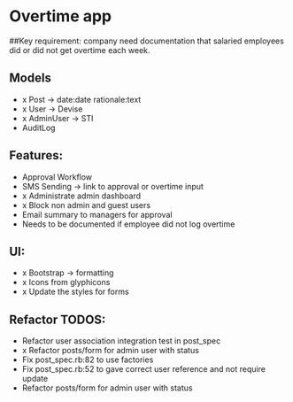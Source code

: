 # Overtime app

##Key requirement: company need documentation that salaried employees did or did not get overtime each week.

## Models
- x Post -> date:date rationale:text
- x User -> Devise
- x AdminUser -> STI
- AuditLog

## Features:
- Approval Workflow
- SMS Sending -> link to approval or overtime input
- x Administrate admin dashboard
- x Block non admin and guest users
- Email summary to managers for approval
- Needs to be documented if employee did not log overtime

## UI:
- x Bootstrap -> formatting
- x Icons from glyphicons
- x Update the styles for forms

## Refactor TODOS:
- Refactor user association integration test in post_spec
- x Refactor posts/form for admin user with status
- Fix post_spec.rb:82 to use factories
- Fix post_spec.rb:52 to gave correct user reference and not require update
- Refactor posts/form for admin user with status
